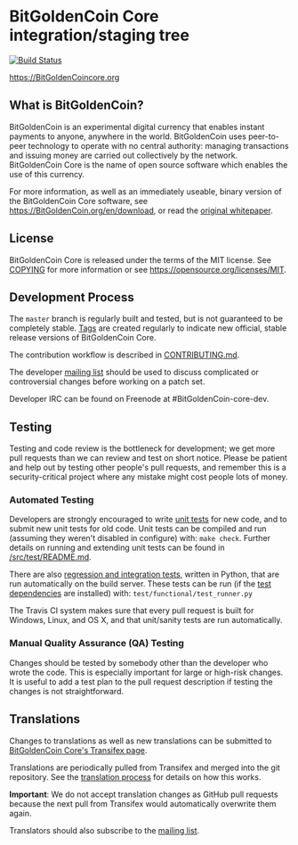 BitGoldenCoin Core integration/staging tree
=====================================

[![Build Status](https://travis-ci.org/BitGoldenCoin/BitGoldenCoin.svg?branch=master)](https://travis-ci.org/BitGoldenCoin/BitGoldenCoin)

https://BitGoldenCoincore.org

What is BitGoldenCoin?
----------------

BitGoldenCoin is an experimental digital currency that enables instant payments to
anyone, anywhere in the world. BitGoldenCoin uses peer-to-peer technology to operate
with no central authority: managing transactions and issuing money are carried
out collectively by the network. BitGoldenCoin Core is the name of open source
software which enables the use of this currency.

For more information, as well as an immediately useable, binary version of
the BitGoldenCoin Core software, see https://BitGoldenCoin.org/en/download, or read the
[original whitepaper](https://BitGoldenCoincore.org/BitGoldenCoin.pdf).

License
-------

BitGoldenCoin Core is released under the terms of the MIT license. See [COPYING](COPYING) for more
information or see https://opensource.org/licenses/MIT.

Development Process
-------------------

The `master` branch is regularly built and tested, but is not guaranteed to be
completely stable. [Tags](https://github.com/BitGoldenCoin/BitGoldenCoin/tags) are created
regularly to indicate new official, stable release versions of BitGoldenCoin Core.

The contribution workflow is described in [CONTRIBUTING.md](CONTRIBUTING.md).

The developer [mailing list](https://lists.linuxfoundation.org/mailman/listinfo/BitGoldenCoin-dev)
should be used to discuss complicated or controversial changes before working
on a patch set.

Developer IRC can be found on Freenode at #BitGoldenCoin-core-dev.

Testing
-------

Testing and code review is the bottleneck for development; we get more pull
requests than we can review and test on short notice. Please be patient and help out by testing
other people's pull requests, and remember this is a security-critical project where any mistake might cost people
lots of money.

### Automated Testing

Developers are strongly encouraged to write [unit tests](src/test/README.md) for new code, and to
submit new unit tests for old code. Unit tests can be compiled and run
(assuming they weren't disabled in configure) with: `make check`. Further details on running
and extending unit tests can be found in [/src/test/README.md](/src/test/README.md).

There are also [regression and integration tests](/test), written
in Python, that are run automatically on the build server.
These tests can be run (if the [test dependencies](/test) are installed) with: `test/functional/test_runner.py`

The Travis CI system makes sure that every pull request is built for Windows, Linux, and OS X, and that unit/sanity tests are run automatically.

### Manual Quality Assurance (QA) Testing

Changes should be tested by somebody other than the developer who wrote the
code. This is especially important for large or high-risk changes. It is useful
to add a test plan to the pull request description if testing the changes is
not straightforward.

Translations
------------

Changes to translations as well as new translations can be submitted to
[BitGoldenCoin Core's Transifex page](https://www.transifex.com/projects/p/BitGoldenCoin/).

Translations are periodically pulled from Transifex and merged into the git repository. See the
[translation process](doc/translation_process.md) for details on how this works.

**Important**: We do not accept translation changes as GitHub pull requests because the next
pull from Transifex would automatically overwrite them again.

Translators should also subscribe to the [mailing list](https://groups.google.com/forum/#!forum/BitGoldenCoin-translators).
